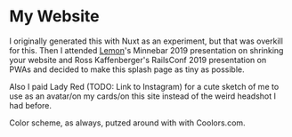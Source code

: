 # My Website

I originally generated this with Nuxt as an experiment, but that was overkill for this. Then I attended [Lemon](https://ahoylemon.xyz/)'s Minnebar 2019 presentation on shrinking your website and Ross Kaffenberger's RailsConf 2019 presentation on PWAs and decided to make this splash page as tiny as possible.

Also I paid Lady Red (TODO: Link to Instagram) for a cute sketch of me to use as an avatar/on my cards/on this site instead of the weird headshot I had before.

Color scheme, as always, putzed around with with Coolors.com.